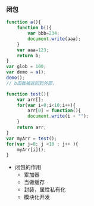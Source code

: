 
### 闭包
```js
function a(){
    function b(){
        var bbb=234;
        document.write(aaa);
    }
    var aaa=123;
    return b;
}
var glob = 100;
var demo = a();
demo();
// b函数被返回到外部，
```
```js
function test(){
    var arr[];
    for(var i=0;i<10;i++){
        arr[0] = function(){
        document.write(i + "");
    }
    return arr;
}
var myArr = test();
for(var j=0; j <10 ; j++ ){
    myArr[i]();
}
```
* 闭包的作用
    * 累加器
    * 当做缓存
    * 封装，属性私有化
    * 模块化开发 
